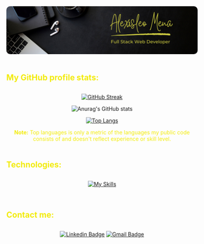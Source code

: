 <section>
  <img src="./assets/images/2.png" alt="Banner" style="border-radius: 10px;">
</section>

<br/>

<h2 style="color: #F2EB09; margin-bottom: 30px">My GitHub profile stats:</h2>
<div align="center">

[![GitHub Streak](https://github-readme-streak-stats.herokuapp.com?user=AlexisleoMena&theme=yellowdark&hide_border=true&border_radius=10px)](https://git.io/streak-stats)

![Anurag's GitHub stats](https://github-readme-stats.vercel.app/api?username=AlexisleoMena&theme=highcontrast&border_color=0000&border_radius=10&count_private=true)

[![Top Langs](https://github-readme-stats.vercel.app/api/top-langs/?username=AlexisleoMena&layout=donut-vertical&theme=highcontrast&border_color=0000&border_radius=10)](https://github.com/AlexisleoMena/github-readme-stats)

<span style="grid-area: stats4; color: #F2EB09;">
  <b >Note:</b> Top languages is only a metric of the languages my public code consists of and doesn't reflect experience or skill level.
</span>
</div>

<br/>

<h2 style="color: #F2EB09; margin-bottom: 30px">Technologies:</h2>
<div align="center">

[![My Skills](https://skillicons.dev/icons?i=cpp,cs,js,ts,go,visualstudio,vscode,react,vite,redux,webpack,babel,bootstrap,tailwind,jest,angular,reactivex,materialui,nodejs,express,dotnet,docker,nginx,postgres,mongodb,html,css,git,postman,azure)](https://skillicons.dev)
</div>  

<br/>

<h2 style="color: #F2EB09; margin-bottom: 30px">Contact me:</h2>
<div align="center">

[![Linkedin Badge](https://img.shields.io/badge/-Alexis%20Leonardo%20Mena-blue?style=flat-square&logo=Linkedin&logoColor=white&link=https://www.linkedin.com/in/alexis-leonardo-mena/)](https://www.linkedin.com/in/alexis-leonardo-mena/)
[![Gmail Badge](https://img.shields.io/badge/-alexismena2690@gmail.com-c14438?style=flat-square&logo=Gmail&logoColor=white&link=mailto:alexismena2690@gmail.com)](mailto:alexismena2690@gmail.com)
</div>  
